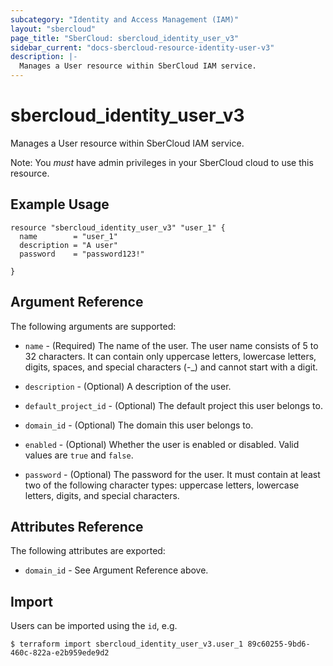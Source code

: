 ```yaml
---
subcategory: "Identity and Access Management (IAM)"
layout: "sbercloud"
page_title: "SberCloud: sbercloud_identity_user_v3"
sidebar_current: "docs-sbercloud-resource-identity-user-v3"
description: |-
  Manages a User resource within SberCloud IAM service.
---
```


# sbercloud\_identity\_user_v3

Manages a User resource within SberCloud IAM service.

Note: You _must_ have admin privileges in your SberCloud cloud to use
this resource.

## Example Usage

```hcl
resource "sbercloud_identity_user_v3" "user_1" {
  name        = "user_1"
  description = "A user"
  password    = "password123!"

}
```

## Argument Reference

The following arguments are supported:

* `name` - (Required) The name of the user. The user name consists of 5 to 32
     characters. It can contain only uppercase letters, lowercase letters, 
     digits, spaces, and special characters (-_) and cannot start with a digit.

* `description` - (Optional) A description of the user.

* `default_project_id` - (Optional) The default project this user belongs to.

* `domain_id` - (Optional) The domain this user belongs to.

* `enabled` - (Optional) Whether the user is enabled or disabled. Valid
    values are `true` and `false`.

* `password` - (Optional) The password for the user. It must contain at least 
     two of the following character types: uppercase letters, lowercase letters, 
     digits, and special characters.

## Attributes Reference

The following attributes are exported:

* `domain_id` - See Argument Reference above.

## Import

Users can be imported using the `id`, e.g.

```
$ terraform import sbercloud_identity_user_v3.user_1 89c60255-9bd6-460c-822a-e2b959ede9d2
```
